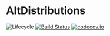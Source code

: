 # AltDistributions

![Lifecycle](https://img.shields.io/badge/lifecycle-experimental-orange.svg)<!--
![Lifecycle](https://img.shields.io/badge/lifecycle-maturing-blue.svg)
![Lifecycle](https://img.shields.io/badge/lifecycle-stable-green.svg)
![Lifecycle](https://img.shields.io/badge/lifecycle-retired-orange.svg)
![Lifecycle](https://img.shields.io/badge/lifecycle-archived-red.svg)
![Lifecycle](https://img.shields.io/badge/lifecycle-dormant-blue.svg) -->
[![Build Status](https://travis-ci.org/tpapp/AltDistributions.jl.svg?branch=master)](https://travis-ci.org/tpapp/AltDistributions.jl)
[![codecov.io](http://codecov.io/github/tpapp/AltDistributions.jl/coverage.svg?branch=master)](http://codecov.io/github/tpapp/AltDistributions.jl?branch=master)
